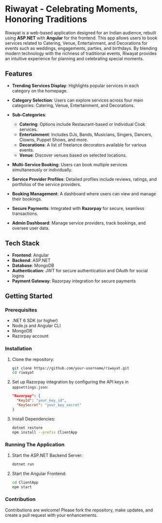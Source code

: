 # Riwayat - Celebrating Moments, Honoring Traditions

Riwayat is a web-based application designed for an Indian audience, rebuilt using **ASP.NET** with **Angular** for the frontend. This app allows users to book services related to Catering, Venue, Entertainment, and Decorations for events such as weddings, engagements, parties, and birthdays. By blending modern technology with the richness of traditional events, Riwayat provides an intuitive experience for planning and celebrating special moments.

## Features

- **Trending Services Display**: Highlights popular services in each category on the homepage.

- **Category Selection**: Users can explore services across four main categories: Catering, Venue, Entertainment, and Decorations.

- **Sub-Categories**:
  - **Catering**: Options include Restaurant-based or Individual Cook services.
  - **Entertainment**: Includes DJs, Bands, Musicians, Singers, Dancers, Clowns, Puppet Shows, and more.
  - **Decorations**: A list of freelance decorators available for various events.
  - **Venue**: Discover venues based on selected locations.

- **Multi-Service Booking**: Users can book multiple services simultaneously or individually.

- **Service Provider Profiles**: Detailed profiles include reviews, ratings, and portfolios of the service providers.

- **Booking Management**: A dashboard where users can view and manage their bookings.

- **Secure Payments**: Integrated with **Razorpay** for secure, seamless transactions.

- **Admin Dashboard**: Manage service providers, track bookings, and oversee user data.

## Tech Stack

- **Frontend**: Angular
- **Backend**: ASP.NET
- **Database**: MongoDB
- **Authentication**: JWT for secure authentication and OAuth for social logins
- **Payment Gateway**: Razorpay integration for secure payments

## Getting Started

### Prerequisites

- .NET 6 SDK (or higher)
- Node.js and Angular CLI
- MongoDB
- Razorpay account

### Installation

1. Clone the repository:
   ```bash
   git clone https://github.com/your-username/riwayat.git
   cd riwayat
   ```

2. Set up Razorpay integration by configuring the API keys in `appsettings.json`:
   ```json
   "Razorpay": {
     "KeyId": "your_key_id",
     "KeySecret": "your_key_secret"
   }
   ```

3. Install Dependencies:
   ```bash
   dotnet restore
   npm install --prefix ClientApp
   ```

### Running The Application

1. Start the ASP.NET Backend Server:
   ```bash
   dotnet run
   ```
2. Start the Angular Frontend:
   ```bash
   cd ClientApp
   npm start
   ```

### Contribution

Contributions are welcome! Please fork the repository, make updates, and create a pull request with your enhancements. 
